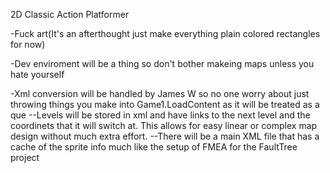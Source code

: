 2D Classic Action Platformer

-Fuck art(It's an afterthought just make everything plain colored rectangles for now)

-Dev enviroment will be a thing so don't bother makeing maps unless you hate yourself

-Xml conversion will be handled by James W so no one worry about just throwing things you make into Game1.LoadContent as it will be treated as a que
--Levels will be stored in xml and have links to the next level and the coordinets that it will switch at. This allows for easy linear or complex map design without much extra effort.
--There will be a main XML file that has a cache of the sprite info much like the setup of FMEA for the FaultTree project